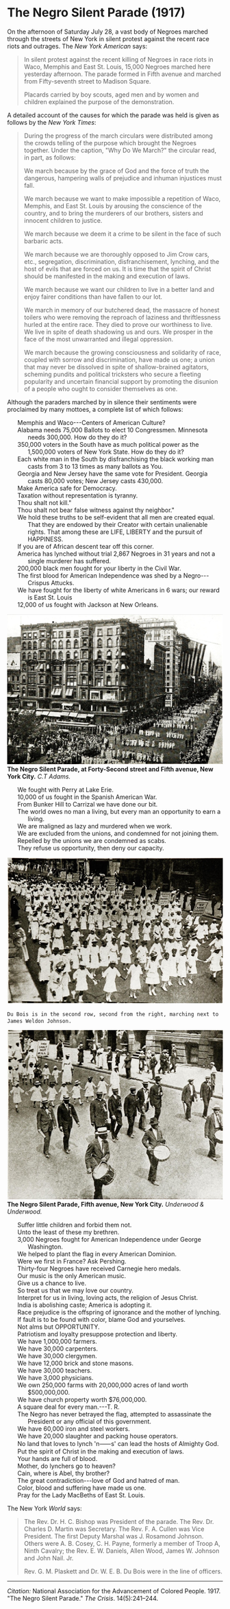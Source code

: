 <!--
title:   The Negro Silent Parade
author:  National Association for the Advancement of Colored People
journal: The Crisis
year:    1917
volume:  14
issue:   5
pages:   241-244
-->
# The Negro Silent Parade (1917)

On the afternoon of Saturday July 28, a vast body of Negroes marched through the streets of New York in silent protest against the recent race riots and outrages. The *New York American* says:

> In silent protest against the recent killing of Negroes in race riots in Waco, Memphis and East St. Louis, 15,000 Negroes marched here yesterday afternoon. The parade formed in Fifth avenue and marched from Fifty-seventh street to Madison Square. <p> Placards carried by boy scouts, aged men and by women and children explained the purpose of the demonstration.

A detailed account of the causes for which the parade was held is given as follows by the *New York Times*:    

> During the progress of the march circulars were distributed among the crowds telling of the purpose which brought the Negroes together. Under the caption, "Why Do We March?" the circular read, in part, as follows: <p> We march because by the grace of God and the force of truth the dangerous, hampering walls of prejudice and inhuman injustices must fall.<p> We march because we want to make impossible a repetition of Waco, Memphis, and East St. Louis by arousing the conscience of the country, and to bring the murderers of our brothers, sisters and innocent children to justice. <p>  We march because we deem it a crime to be silent in the face of such barbaric acts. <p> We march because we are thoroughly opposed to Jim Crow cars, etc., segregation, discrimination, disfranchisement, lynching, and the host of evils that are forced on us. It is time that the spirit of Christ should be manifested in the making and execution of laws.<p> We march because we want our children to live in a better land and enjoy fairer conditions than have fallen to our lot. <p> We march in memory of our butchered dead, the massacre of honest toilers who were removing the reproach of laziness and thriftlessness hurled at the entire race. They died to prove our worthiness to live. We live in spite of death shadowing us and ours. We prosper in the face of the most unwarranted and illegal oppression.    <p> We march because the growing consciousness and solidarity of race, coupled with sorrow and discrimination, have made us one; a union that may never be dissolved in spite of shallow-brained agitators, scheming pundits and political tricksters who secure a fleeting popularity and uncertain financial support by promoting the disunion of a people who ought to consider themselves as one.

Although the paraders marched by in silence their sentiments were proclaimed by many mottoes, a complete list of which follows:

<ul style="list-style: none; padding-left: 3rem;">
 <li style="text-indent: -1.5rem;">Memphis and Waco---Centers of American Culture?
<li style="text-indent: -1.5rem;">Alabama needs 75,000 Ballots to elect 10 Congressmen. Minnesota needs 300,000. How do they do it?
<li style="text-indent: -1.5rem;">350,000 voters in the South have as much political power as the 1,500,000 voters of New York State. How do they do it?
<li style="text-indent: -1.5rem;">Each white man in the South by disfranchising the black working man casts from 3 to 13 times as many ballots as You.
<li style="text-indent: -1.5rem;">Georgia and New Jersey have the same vote for President. Georgia casts 80,000 votes; New Jersey casts 430,000.   
<li style="text-indent: -1.5rem;">Make America safe for Democracy.
<li style="text-indent: -1.5rem;">Taxation without representation is tyranny.
<li style="text-indent: -1.5rem;">Thou shalt not kill."      
<li style="text-indent: -1.5rem;">Thou shalt not bear false witness against thy neighbor."      
<li style="text-indent: -1.5rem;">We hold these truths to be self-evident that all men are created equal. That they are endowed by their Creator with certain unalienable rights. That among these are LIFE, LIBERTY and the pursuit of HAPPINESS.
<li style="text-indent: -1.5rem;"><li style="text-indent: -1.5rem;">If you are of African descent tear off this corner.   
<li style="text-indent: -1.5rem;">America has lynched without trial 2,867 Negroes in 31 years and not a single murderer has suffered.     
<li style="text-indent: -1.5rem;">200,000 black men fought for your liberty in the Civil War.
<li style="text-indent: -1.5rem;">The first blood for American Independence was shed by a Negro---Crispus Attucks.  
<li style="text-indent: -1.5rem;">We have fought for the liberty of white Americans in 6 wars; our reward is East St. Louis  
<li style="text-indent: -1.5rem;">12,000 of us fought with Jackson at New Orleans.
</ul>

![](../../../Images/nsp_1.jpg)  
**The Negro Silent Parade, at Forty-Second street and Fifth avenue, New York City.**  *C.T Adams.*
<ul style="list-style: none; padding-left: 3rem;">

<li style="text-indent: -1.5rem;">We fought with Perry at Lake Erie.     
<li style="text-indent: -1.5rem;">10,000 of us fought in the Spanish American War.       
<li style="text-indent: -1.5rem;">From Bunker Hill to Carrizal we have done our bit.      
<li style="text-indent: -1.5rem;">The world owes no man a living, but every man an opportunity to earn a living.      
<li style="text-indent: -1.5rem;">We are maligned as lazy and murdered when we work.
<li style="text-indent: -1.5rem;">We are excluded from the unions, and condemned for not joining them.        
<li style="text-indent: -1.5rem;">Repelled by the unions we are condemned as scabs.
<li style="text-indent: -1.5rem;">They refuse us opportunity, then deny our capacity.
</ul>

![](../../../Images/nsp_2.jpg)   
```{margin}
Du Bois is in the second row, second from the right, marching next to James Weldon Johnson.
```
![](../../../Images/nsp_3.jpg)    
**The Negro Silent Parade, Fifth avenue, New York City.**  *Underwood & Underwood.*

<ul style="list-style: none; padding-left: 3rem;">
<li style="text-indent: -1.5rem;">Suffer little children and forbid them not.
<li style="text-indent: -1.5rem;">Unto the least of these my brethren.      
<li style="text-indent: -1.5rem;">3,000 Negroes fought for American Independence under George Washington.    
<li style="text-indent: -1.5rem;">We helped to plant the flag in every American Dominion.       
<li style="text-indent: -1.5rem;">Were we first in France? Ask Pershing.        
<li style="text-indent: -1.5rem;">Thirty-four Negroes have received Carnegie hero medals.       
<li style="text-indent: -1.5rem;">Our music is the only American music.      
<li style="text-indent: -1.5rem;">Give us a chance to live.        
<li style="text-indent: -1.5rem;">So treat us that we may love our country.        
<li style="text-indent: -1.5rem;">Interpret for us in living, loving acts, the religion of Jesus Christ.        
<li style="text-indent: -1.5rem;">India is abolishing caste; America is adopting it.        
<li style="text-indent: -1.5rem;">Race prejudice is the offspring of ignorance and the mother of lynching.       
<li style="text-indent: -1.5rem;">If fault is to be found with color, blame God and yourselves.    
<li style="text-indent: -1.5rem;">Not alms but OPPORTUNITY.      
<li style="text-indent: -1.5rem;">Patriotism and loyalty presuppose protection and liberty.       
<li style="text-indent: -1.5rem;">We have 1,000,000 farmers.        
<li style="text-indent: -1.5rem;">We have 30,000 carpenters.       
<li style="text-indent: -1.5rem;">We have 30,000 clergymen.        
<li style="text-indent: -1.5rem;">We have 12,000 brick and stone masons.     
<li style="text-indent: -1.5rem;">We have 30,000 teachers.       
<li style="text-indent: -1.5rem;">We have 3,000 physicians.        
<li style="text-indent: -1.5rem;">We own 250,000 farms with 20,000,000 acres of land worth $500,000,000.        
<li style="text-indent: -1.5rem;">We have church property worth $76,000,000.  
<li style="text-indent: -1.5rem;"> A square deal for every man.---T. R.        
<li style="text-indent: -1.5rem;">The Negro has never betrayed the flag, attempted to assassinate the President or any official of this government.        
<li style="text-indent: -1.5rem;">We have 60,000 iron and steel workers.    
<li style="text-indent: -1.5rem;">We have 20,000 slaughter and packing house operators.        
<li style="text-indent: -1.5rem;">No land that loves to lynch 'n&#11834;s' can lead the hosts of Almighty God.    
<li style="text-indent: -1.5rem;">Put the spirit of Christ in the making and execution of laws.
<li style="text-indent: -1.5rem;">Your hands are full of blood.  
<li style="text-indent: -1.5rem;">Mother, do lynchers go to heaven?       
<li style="text-indent: -1.5rem;">Cain, where is Abel, thy brother?      
<li style="text-indent: -1.5rem;">The great contradiction---love of God and hatred of man.
<li style="text-indent: -1.5rem;">Color, blood and suffering have made us one.     
<li style="text-indent: -1.5rem;">Pray for the Lady MacBeths of East St. Louis.
</ul>

The New York *World* says:

> The Rev. Dr. H. C. Bishop was President of the parade. The Rev. Dr. Charles D. Martin was Secretary. The Rev. F. A. Cullen was Vice President. The first Deputy Marshal was J. Rosamond Johnson. Others were A. B. Cosey, C. H. Payne, formerly a member of Troop A, Ninth Cavalry; the Rev. E. W. Daniels, Allen Wood, James W. Johnson and John Nail. Jr. <p>Rev. G. M. Plaskett and Dr. W. E. B. Du Bois were in the line of officers.

______________
*Citation:* National Association for the Advancement of Colored People. 1917. "The Negro Silent Parade." *The Crisis*. 14(5):241&ndash;244.